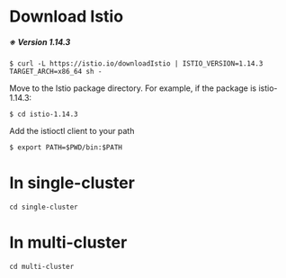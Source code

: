 # Download Istio
##### ※ Version 1.14.3  
```
$ curl -L https://istio.io/downloadIstio | ISTIO_VERSION=1.14.3 TARGET_ARCH=x86_64 sh -
```

Move to the Istio package directory. For example, if the package is istio-1.14.3:
```
$ cd istio-1.14.3
```

Add the istioctl client to your path
```
$ export PATH=$PWD/bin:$PATH
```

# In single-cluster
```
cd single-cluster
```

# In multi-cluster
```
cd multi-cluster
```
